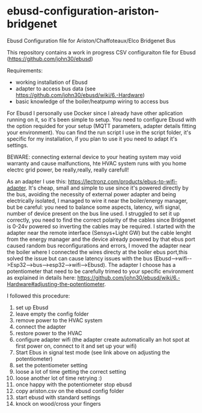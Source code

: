 # ebusd-configuration-ariston-bridgenet
Ebusd Configuration file for Ariston/Chaffoteaux/Elco Bridgenet Bus

This repository contains a work in progress CSV configuraiton file for Ebusd (https://github.com/john30/ebusd)

Requirements:
- working installation of Ebusd
- adapter to access bus data (see https://github.com/john30/ebusd/wiki/6.-Hardware)
- basic knowledge of the boiler/heatpump wiring to access bus 

For Ebusd I personally use Docker since I already have other aplication running on it, so it's been simple to setup. You need to configure Ebusd with the option requided for your setup (MQTT parameters, adapter details fitting your environment). You can find the run script I use in the script folder, it's specific for my installation, if you plan to use it you need to adapt it's settings.

BEWARE: connecting external device to your heating system may void warranty and cause malfunctions, hte HVAC system runs with you home electrc grid power, be really,really, really carefull!

As an adapter I use this: https://lectronz.com/products/ebus-to-wifi-adapter. 
It's cheap, small and simple to use since it's powered directly by the bus, avoiding the necessity of external power adapter and being electrically isolated, I managed to wire it near the boiler/energy manager, but be careful: you need to balance some aspects, latency, wifi signal, number of device present on the bus line used.
I struggled to set it up correctly, you need to find the correct polarity of the cables since Bridgenet is 0-24v powered so inverting the cables may be required. I started with the adapter near the remote interface (Sensys+Light GW) but the cable lenght from the energy manager and the device already powered by that ebus port caused random bus reconfigurations and errors, I moved the adapter near the boiler where I connected the wires directy at the boiler ebus port,this solved the issue but can cause latency issues with the bus (Ebusd-->wifi-->Esp32-->bus-->esp32-->wifi-->Ebusd).
The adapter I choose has a potentiometer that need to be carefully trimed to your specific environment as explained in details here: https://github.com/john30/ebusd/wiki/6.-Hardware#adjusting-the-potentiometer.

I followed this procedure:
1) set up Ebusd
2) leave empty the config folder
3) remove power to the HVAC system
4) connect the adapter
5) restore power to the HVAC
6) configure adapter wifi (the adapter create automatically an hot spot at first power on, connect to it and set up your wifi)
7) Start Ebus in signal test mode (see link above on adjusting the potentiometer)
8) set the potentiometer setting
9) loose a lot of time getting the correct setting
10) loose another lot of time retrying :)
11) once happy with the potentiometer stop ebusd
12) copy ariston.csv on the ebusd config folder
13) start ebusd with standard settings
14) knock on wood/cross your fingers






